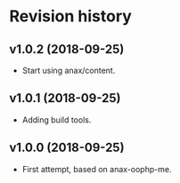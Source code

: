Revision history
=================================



v1.0.2 (2018-09-25)
---------------------------------

* Start using anax/content.



v1.0.1 (2018-09-25)
---------------------------------

* Adding build tools.



v1.0.0 (2018-09-25)
---------------------------------

* First attempt, based on anax-oophp-me.

